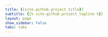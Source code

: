 ```yaml
---
title: {{site.github.project_title}}
subtitle: {{% site.github.project_tagline %}}
layout: page
show_sidebar: false
tabs: tabs
---
```




